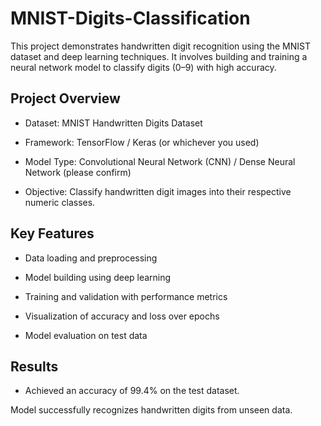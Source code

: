 # MNIST-Digits-Classification
This project demonstrates handwritten digit recognition using the MNIST dataset and deep learning techniques.
It involves building and training a neural network model to classify digits (0–9) with high accuracy.

## Project Overview
* Dataset: MNIST Handwritten Digits Dataset

* Framework: TensorFlow / Keras (or whichever you used)

* Model Type: Convolutional Neural Network (CNN) / Dense Neural Network (please confirm)

* Objective: Classify handwritten digit images into their respective numeric classes.

## Key Features
* Data loading and preprocessing

* Model building using deep learning

* Training and validation with performance metrics

* Visualization of accuracy and loss over epochs

* Model evaluation on test data

## Results
* Achieved an accuracy of 99.4% on the test dataset.

Model successfully recognizes handwritten digits from unseen data.

